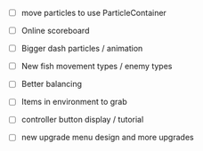 - [ ] move particles to use ParticleContainer

- [ ] Online scoreboard
- [ ] Bigger dash particles / animation
- [ ] New fish movement types / enemy types
- [ ] Better balancing
- [ ] Items in environment to grab
- [ ] controller button display / tutorial
- [ ] new upgrade menu design and more upgrades